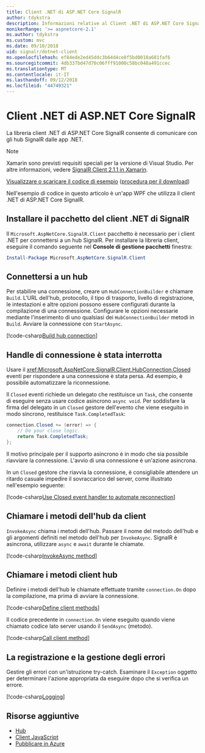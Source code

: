 ```yaml
---
title: Client .NET di ASP.NET Core SignalR
author: tdykstra
description: Informazioni relative al Client .NET di ASP.NET Core SignalR
monikerRange: '>= aspnetcore-2.1'
ms.author: tdykstra
ms.custom: mvc
ms.date: 09/10/2018
uid: signalr/dotnet-client
ms.openlocfilehash: ef84ede2ed45ddc3b64d4ce8f5bd0018a681faf6
ms.sourcegitcommit: 4db337bd47d70c06fff91000c58bc048a491ccec
ms.translationtype: MT
ms.contentlocale: it-IT
ms.lasthandoff: 09/12/2018
ms.locfileid: "44749321"
---
```

# <a name="aspnet-core-signalr-net-client"></a>Client .NET di ASP.NET Core SignalR

La libreria client .NET di ASP.NET Core SignalR consente di comunicare con gli hub SignalR dalle app .NET.

> [!NOTE]
> Xamarin sono previsti requisiti speciali per la versione di Visual Studio. Per altre informazioni, vedere [SignalR Client 2.1.1 in Xamarin](https://github.com/aspnet/Announcements/issues/305).

[Visualizzare o scaricare il codice di esempio](https://github.com/aspnet/Docs/tree/master/aspnetcore/signalr/dotnet-client/sample) ([procedura per il download](xref:tutorials/index#how-to-download-a-sample))

Nell'esempio di codice in questo articolo è un'app WPF che utilizza il client .NET di ASP.NET Core SignalR.

## <a name="install-the-signalr-net-client-package"></a>Installare il pacchetto del client .NET di SignalR

Il `Microsoft.AspNetCore.SignalR.Client` pacchetto è necessario per i client .NET per connettersi a un hub SignalR. Per installare la libreria client, eseguire il comando seguente nel **Console di gestione pacchetti** finestra:

```powershell
Install-Package Microsoft.AspNetCore.SignalR.Client
```

## <a name="connect-to-a-hub"></a>Connettersi a un hub

Per stabilire una connessione, creare un `HubConnectionBuilder` e chiamare `Build`. L'URL dell'hub, protocollo, il tipo di trasporto, livello di registrazione, le intestazioni e altre opzioni possono essere configurati durante la compilazione di una connessione. Configurare le opzioni necessarie mediante l'inserimento di uno qualsiasi dei `HubConnectionBuilder` metodi in `Build`. Avviare la connessione con `StartAsync`.

[!code-csharp[Build hub connection](dotnet-client/sample/signalrchatclient/MainWindow.xaml.cs?name=snippet_MainWindowClass&highlight=15-17,39)]

## <a name="handle-lost-connection"></a>Handle di connessione è stata interrotta

Usare il <xref:Microsoft.AspNetCore.SignalR.Client.HubConnection.Closed> eventi per rispondere a una connessione è stata persa. Ad esempio, è possibile automatizzare la riconnessione.

Il `Closed` eventi richiede un delegato che restituisce un `Task`, che consente di eseguire senza usare codice asincrono `async void`. Per soddisfare la firma del delegato in un `Closed` gestore dell'evento che viene eseguito in modo sincrono, restituisce `Task.CompletedTask`:

```csharp
connection.Closed += (error) => {
    // Do your close logic.
    return Task.CompletedTask;
};
```

Il motivo principale per il supporto asincrono è in modo che sia possibile riavviare la connessione. L'avvio di una connessione è un'azione asincrona.

In un `Closed` gestore che riavvia la connessione, è consigliabile attendere un ritardo casuale impedire il sovraccarico del server, come illustrato nell'esempio seguente:

[!code-csharp[Use Closed event handler to automate reconnection](dotnet-client/sample/signalrchatclient/MainWindow.xaml.cs?name=snippet_ClosedRestart)]

## <a name="call-hub-methods-from-client"></a>Chiamare i metodi dell'hub da client

`InvokeAsync` chiama i metodi dell'hub. Passare il nome del metodo dell'hub e gli argomenti definiti nel metodo dell'hub per `InvokeAsync`. SignalR è asincrona, utilizzare `async` e `await` durante le chiamate.

[!code-csharp[InvokeAsync method](dotnet-client/sample/signalrchatclient/MainWindow.xaml.cs?name=snippet_InvokeAsync)]

## <a name="call-client-methods-from-hub"></a>Chiamare i metodi client hub

Definire i metodi dell'hub le chiamate effettuate tramite `connection.On` dopo la compilazione, ma prima di avviare la connessione.

[!code-csharp[Define client methods](dotnet-client/sample/signalrchatclient/MainWindow.xaml.cs?name=snippet_ConnectionOn)]

Il codice precedente in `connection.On` viene eseguito quando viene chiamato codice lato server usando il `SendAsync` (metodo).

[!code-csharp[Call client method](dotnet-client/sample/signalrchat/hubs/chathub.cs?name=snippet_SendMessage)]

## <a name="error-handling-and-logging"></a>La registrazione e la gestione degli errori

Gestire gli errori con un'istruzione try-catch. Esaminare il `Exception` oggetto per determinare l'azione appropriata da eseguire dopo che si verifica un errore.

[!code-csharp[Logging](dotnet-client/sample/signalrchatclient/MainWindow.xaml.cs?name=snippet_ErrorHandling)]

## <a name="additional-resources"></a>Risorse aggiuntive

* [Hub](xref:signalr/hubs)
* [Client JavaScript](xref:signalr/javascript-client)
* [Pubblicare in Azure](xref:signalr/publish-to-azure-web-app)
